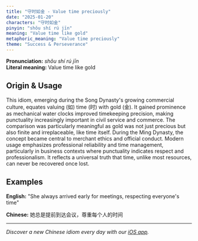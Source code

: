 ```yaml
---
title: "守时如金 - Value time preciously"
date: "2025-01-20"
characters: "守时如金"
pinyin: "shǒu shí rú jīn"
meaning: "Value time like gold"
metaphoric_meaning: "Value time preciously"
theme: "Success & Perseverance"
---
```


**Pronunciation:** *shǒu shí rú jīn*  
**Literal meaning:** Value time like gold

## Origin & Usage

This idiom, emerging during the Song Dynasty's growing commercial culture, equates valuing (如) time (时) with gold (金). It gained prominence as mechanical water clocks improved timekeeping precision, making punctuality increasingly important in civil service and commerce. The comparison was particularly meaningful as gold was not just precious but also finite and irreplaceable, like time itself. During the Ming Dynasty, the concept became central to merchant ethics and official conduct. Modern usage emphasizes professional reliability and time management, particularly in business contexts where punctuality indicates respect and professionalism. It reflects a universal truth that time, unlike most resources, can never be recovered once lost.

## Examples

**English:** "She always arrived early for meetings, respecting everyone's time"

**Chinese:** 她总是提前到达会议，尊重每个人的时间

---

*Discover a new Chinese idiom every day with our [iOS app](https://apps.apple.com/us/app/daily-chinese-idioms/id6670238264).*
